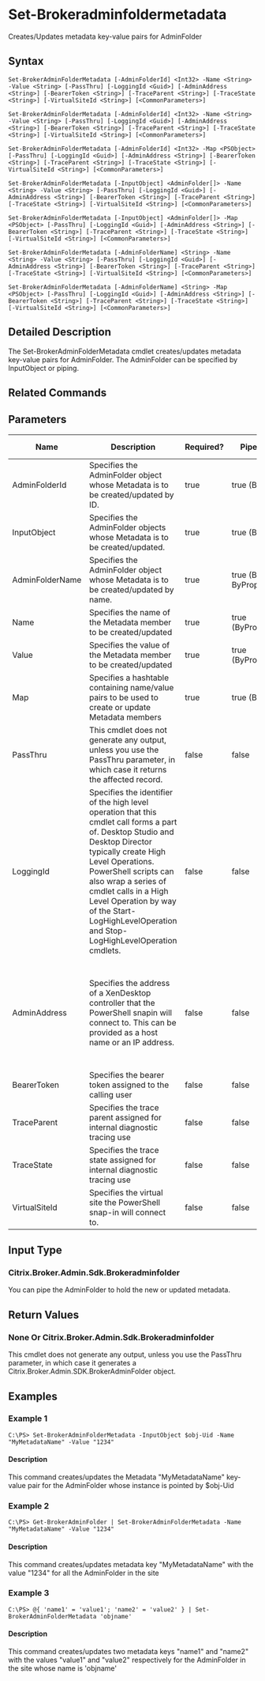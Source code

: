 ﻿
# Set-Brokeradminfoldermetadata
Creates/Updates metadata key-value pairs for AdminFolder
## Syntax

```
Set-BrokerAdminFolderMetadata [-AdminFolderId] <Int32> -Name <String> -Value <String> [-PassThru] [-LoggingId <Guid>] [-AdminAddress <String>] [-BearerToken <String>] [-TraceParent <String>] [-TraceState <String>] [-VirtualSiteId <String>] [<CommonParameters>]  
  
Set-BrokerAdminFolderMetadata [-AdminFolderId] <Int32> -Name <String> -Value <String> [-PassThru] [-LoggingId <Guid>] [-AdminAddress <String>] [-BearerToken <String>] [-TraceParent <String>] [-TraceState <String>] [-VirtualSiteId <String>] [<CommonParameters>]  
  
Set-BrokerAdminFolderMetadata [-AdminFolderId] <Int32> -Map <PSObject> [-PassThru] [-LoggingId <Guid>] [-AdminAddress <String>] [-BearerToken <String>] [-TraceParent <String>] [-TraceState <String>] [-VirtualSiteId <String>] [<CommonParameters>]  
  
Set-BrokerAdminFolderMetadata [-InputObject] <AdminFolder[]> -Name <String> -Value <String> [-PassThru] [-LoggingId <Guid>] [-AdminAddress <String>] [-BearerToken <String>] [-TraceParent <String>] [-TraceState <String>] [-VirtualSiteId <String>] [<CommonParameters>]  
  
Set-BrokerAdminFolderMetadata [-InputObject] <AdminFolder[]> -Map <PSObject> [-PassThru] [-LoggingId <Guid>] [-AdminAddress <String>] [-BearerToken <String>] [-TraceParent <String>] [-TraceState <String>] [-VirtualSiteId <String>] [<CommonParameters>]  
  
Set-BrokerAdminFolderMetadata [-AdminFolderName] <String> -Name <String> -Value <String> [-PassThru] [-LoggingId <Guid>] [-AdminAddress <String>] [-BearerToken <String>] [-TraceParent <String>] [-TraceState <String>] [-VirtualSiteId <String>] [<CommonParameters>]  
  
Set-BrokerAdminFolderMetadata [-AdminFolderName] <String> -Map <PSObject> [-PassThru] [-LoggingId <Guid>] [-AdminAddress <String>] [-BearerToken <String>] [-TraceParent <String>] [-TraceState <String>] [-VirtualSiteId <String>] [<CommonParameters>]
```

## Detailed Description
The Set-BrokerAdminFolderMetadata cmdlet creates/updates metadata key-value pairs for AdminFolder. The AdminFolder can be specified by InputObject or piping.


## Related Commands

## Parameters
| Name   | Description | Required? | Pipeline Input | Default Value |
| --- | --- | --- | --- | --- |
| AdminFolderId | Specifies the AdminFolder object whose Metadata is to be created/updated by ID. | true | true (ByValue) |  |
| InputObject | Specifies the AdminFolder objects whose Metadata is to be created/updated. | true | true (ByValue) |  |
| AdminFolderName | Specifies the AdminFolder object whose Metadata is to be created/updated by name. | true | true (ByValue, ByPropertyName) |  |
| Name | Specifies the name of the Metadata member to be created/updated | true | true (ByPropertyName) |  |
| Value | Specifies the value of the Metadata member to be created/updated | true | true (ByPropertyName) |  |
| Map | Specifies a hashtable containing name/value pairs to be used to create or update Metadata members | true | true (ByValue) |  |
| PassThru | This cmdlet does not generate any output, unless you use the PassThru parameter, in which case it returns the affected record. | false | false | False |
| LoggingId | Specifies the identifier of the high level operation that this cmdlet call forms a part of. Desktop Studio and Desktop Director typically create High Level Operations. PowerShell scripts can also wrap a series of cmdlet calls in a High Level Operation by way of the Start-LogHighLevelOperation and Stop-LogHighLevelOperation cmdlets. | false | false |  |
| AdminAddress | Specifies the address of a XenDesktop controller that the PowerShell snapin will connect to. This can be provided as a host name or an IP address. | false | false | Localhost. Once a value is provided by any cmdlet, this value will become the default. |
| BearerToken | Specifies the bearer token assigned to the calling user | false | false |  |
| TraceParent | Specifies the trace parent assigned for internal diagnostic tracing use | false | false |  |
| TraceState | Specifies the trace state assigned for internal diagnostic tracing use | false | false |  |
| VirtualSiteId | Specifies the virtual site the PowerShell snap-in will connect to. | false | false |  |

## Input Type

### Citrix.Broker.Admin.Sdk.Brokeradminfolder
You can pipe the AdminFolder to hold the new or updated metadata.
## Return Values

### None Or Citrix.Broker.Admin.Sdk.Brokeradminfolder
This cmdlet does not generate any output, unless you use the PassThru parameter, in which case it generates a Citrix.Broker.Admin.SDK.BrokerAdminFolder object.
## Examples

### Example 1

```
C:\PS> Set-BrokerAdminFolderMetadata -InputObject $obj-Uid -Name "MyMetadataName" -Value "1234"
```

#### Description
This command creates/updates the Metadata "MyMetadataName" key-value pair for the AdminFolder whose instance is pointed by \$obj-Uid
### Example 2

```
C:\PS> Get-BrokerAdminFolder | Set-BrokerAdminFolderMetadata -Name "MyMetadataName" -Value "1234"
```

#### Description
This command creates/updates metadata key "MyMetadataName" with the value "1234" for all the AdminFolder in the site
### Example 3

```
C:\PS> @{ 'name1' = 'value1'; 'name2' = 'value2' } | Set-BrokerAdminFolderMetadata 'objname'
```

#### Description
This command creates/updates two metadata keys "name1" and "name2" with the values "value1" and "value2" respectively for the AdminFolder in the site whose name is 'objname'
